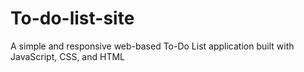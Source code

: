 # To-do-list-site

A simple and responsive web-based To-Do List application built with JavaScript, CSS, and HTML

